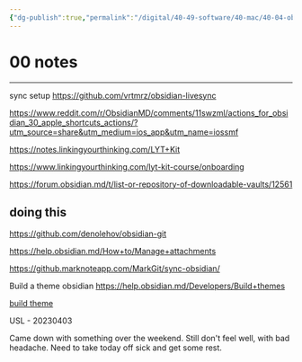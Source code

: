 ```yaml
---
{"dg-publish":true,"permalink":"/digital/40-49-software/40-mac/40-04-obsidian/00-notes/","tags":["gardenEntry"]}
---
```




# 00 notes 
_______________

sync setup
https://github.com/vrtmrz/obsidian-livesync


https://www.reddit.com/r/ObsidianMD/comments/11swzml/actions_for_obsidian_30_apple_shortcuts_actions/?utm_source=share&utm_medium=ios_app&utm_name=iossmf


https://notes.linkingyourthinking.com/LYT+Kit

https://www.linkingyourthinking.com/lyt-kit-course/onboarding

https://forum.obsidian.md/t/list-or-repository-of-downloadable-vaults/12561

## doing this
https://github.com/denolehov/obsidian-git

https://help.obsidian.md/How+to/Manage+attachments

https://github.marknoteapp.com/MarkGit/sync-obsidian/







Build a theme obsidian
https://help.obsidian.md/Developers/Build+themes

[build theme](message:%3CB834E323-B7BF-4208-971D-3DB506D772AE@gmail.com%3E)




USL - 20230403

Came down with something over the weekend. Still don't feel well, with bad headache. Need to take today off sick and get some rest. 

